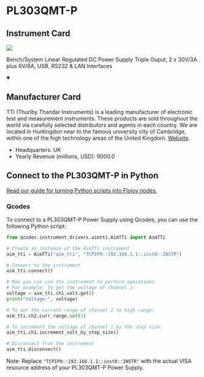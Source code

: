 
# PL303QMT-P

## Instrument Card

<img src="https://v5.airtableusercontent.com/v1/19/19/1691539200000/iaUbGpnZXWh4caRmoLD_JA/BWVujAvOPj8sgX2WX9xuNhi5pjRipFDYPG4OtU9EBPqJuL1Mm8HnwEiaI2EfyaFTEXu96D4x5boiOAViatXZqx_OlQ634rIKHXiS3YcJcFc/HV9sfSdJE2gyRzMVuSFKkzloQXXOgIYbHprjpfMqcUc"/>
<p>Bench/System Linear Regulated DC Power Supply Triple Ouput, 2 x 30V/3A plus 6V/6A, USB, RS232 & LAN Interfaces</p>

<details open>
<summary><h2>Manufacturer Card</h2></summary>

TTi (Thurlby Thandar Instruments) is a leading manufacturer of electronic test and measurement instruments. These products are sold throughout the world via carefully selected distributors and agents in each country. We are located in Huntingdon near to the famous university city of Cambridge, within one of the high technology areas of the United Kingdom. <a href="https://www.aimtti.com/">Website</a>.

<ul>
  <li>Headquarters: UK</li>
  <li>Yearly Revenue (millions, USD): 9000.0</li>
</ul>
</details>

## Connect to the PL303QMT-P in Python

[Read our guide for turning Python scripts into Flojoy nodes.](https://docs.flojoy.ai/custom-nodes/creating-custom-node/)


### Qcodes

To connect to a PL303QMT-P Power Supply using Qcodes, you can use the following Python script:

```python
from qcodes.instrument_drivers.aimtti.AimTTi import AimTTi

# Create an instance of the AimTTi instrument
aim_tti = AimTTi("aim_tti", "TCPIP0::192.168.1.1::inst0::INSTR")

# Connect to the instrument
aim_tti.connect()

# Now you can use the instrument to perform operations
# For example, to get the voltage of channel 1:
voltage = aim_tti.ch1.volt.get()
print("Voltage:", voltage)

# To set the current range of channel 2 to high range:
aim_tti.ch2.curr_range.set(2)

# To increment the voltage of channel 1 by the step size:
aim_tti.ch1.increment_volt_by_step_size()

# Disconnect from the instrument
aim_tti.disconnect()
```

Note: Replace `"TCPIP0::192.168.1.1::inst0::INSTR"` with the actual VISA resource address of your PL303QMT-P Power Supply.

